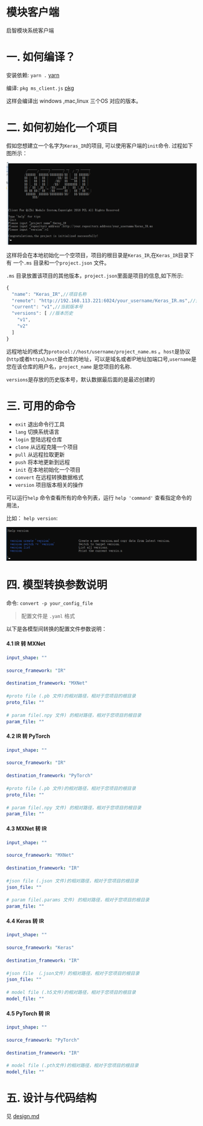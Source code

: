 # 模块客户端

启智模块系统客户端

# 一. 如何编译？

安装依赖: `yarn .`  [yarn](https://yarnpkg.com/en)

编译: `pkg ms_client.js` [pkg](https://github.com/zeit/pkg#readme)

这样会编译出 windows ,mac,linux  三个OS 对应的版本。


# 二. 如何初始化一个项目

假如您想建立一个名字为`Keras_IR`的项目, 可以使用客户端的`init`命令.
过程如下图所示：

![how_to_init_project](init.png)

这样将会在本地初始化一个空项目，项目的根目录是`Keras_IR`,在`Keras_IR`目录下有
一个`.ms` 目录和一个`project.json` 文件。

`.ms` 目录放置该项目的其他版本，`project.json`里面是项目的信息,如下所示:

```js
{
  "name": "Keras_IR",//项目名称
  "remote": "http://192.168.113.221:6024/your_username/Keras_IR.ms",//远程地址
  "current": "v1",//当前版本号
  "versions": [ //版本历史
    "v1",
    "v2"
  ]
}

```
远程地址的格式为`protocol://host/username/project_name.ms` 。`host`是协议(`http`或者`https`),`host`是仓库的地址，可以是域名或者IP地址加端口号,`username`是您在该仓库的用户名，`project_name` 是您项目的名称.

`versions`是存放的历史版本号，默认数据最后面的是最迟创建的


# 三. 可用的命令

* `exit` 退出命令行工具
* `lang` 切换系统语言
* `login` 登陆远程仓库
* `clone` 从远程克隆一个项目
* `pull` 从远程拉取更新
* `push` 将本地更新到远程
* `init` 在本地初始化一个项目
* `convert` 在远程转换数据格式
* `version` 项目版本相关的操作


可以运行`help` 命令查看所有的命令列表，运行 `help 'command'` 查看指定命令的用法，

比如： `help version`:

![help_command](help.png)



# 四. 模型转换参数说明

命令: `convert -p your_config_file`

> 配置文件是 `.yaml` 格式

以下是各模型间转换的配置文件参数说明：

#### 4.1 IR 转 MXNet

```yaml
input_shape: ""

source_framework: "IR"

destination_framework: "MXNet"

#proto file (.pb 文件)的相对路径，相对于您项目的根目录
proto_file: ""  

# param file(.npy 文件) 的相对路径，相对于您项目的根目录
param_file: ""

```

#### 4.2 IR 转 PyTorch

```yaml
input_shape: ""

source_framework: "IR"

destination_framework: "PyTorch"

#proto file (.pb 文件)的相对路径，相对于您项目的根目录
proto_file: ""  

# param file(.npy 文件) 的相对路径，相对于您项目的根目录
param_file: ""

```

#### 4.3 MXNet 转 IR

```yaml
input_shape: ""

source_framework: "MXNet"

destination_framework: "IR"

#json file (.json 文件)的相对路径，相对于您项目的根目录
json_file: ""  

# param file(.params 文件) 的相对路径，相对于您项目的根目录
param_file: ""

```

#### 4.4 Keras 转  IR

```yaml
input_shape: ""

source_framework: "Keras"

destination_framework: "IR"

#json file （.json文件）的相对路径，相对于您项目的根目录
json_file: "" 

# model file (.h5文件)的相对路径，相对于您项目的根目录
model_file: ""

```

#### 4.5 PyTorch 转  IR

```yaml
input_shape: ""

source_framework: "PyTorch"

destination_framework: "IR"

# model file (.pth文件)的相对路径，相对于您项目的根目录
model_file: ""

```

# 五. 设计与代码结构

见  [design.md](./design.md)